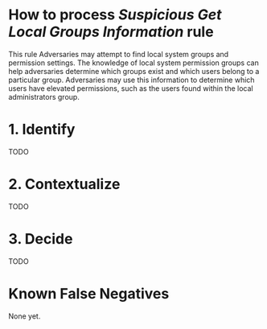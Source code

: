 # How to process *Suspicious Get Local Groups Information* rule
This rule Adversaries may attempt to find local system groups and permission settings.
The knowledge of local system permission groups can help adversaries determine which groups exist and which users belong to a particular group.
Adversaries may use this information to determine which users have elevated permissions, such as the users found within the local administrators group.

# 1. Identify
TODO

# 2. Contextualize
TODO

# 3. Decide
TODO

# Known False Negatives
None yet.
